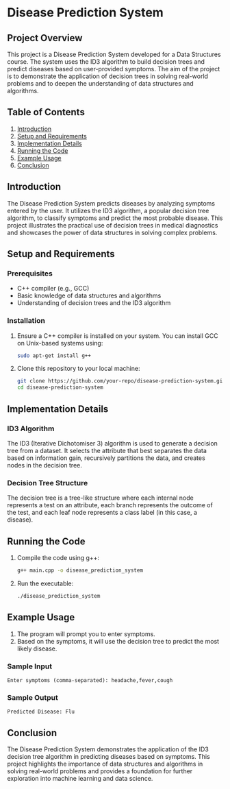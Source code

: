 # Disease Prediction System

## Project Overview

This project is a Disease Prediction System developed for a Data Structures course. The system uses the ID3 algorithm to build decision trees and predict diseases based on user-provided symptoms. The aim of the project is to demonstrate the application of decision trees in solving real-world problems and to deepen the understanding of data structures and algorithms.

## Table of Contents

1. [Introduction](#introduction)
2. [Setup and Requirements](#setup-and-requirements)
3. [Implementation Details](#implementation-details)
4. [Running the Code](#running-the-code)
5. [Example Usage](#example-usage)
6. [Conclusion](#conclusion)

## Introduction

The Disease Prediction System predicts diseases by analyzing symptoms entered by the user. It utilizes the ID3 algorithm, a popular decision tree algorithm, to classify symptoms and predict the most probable disease. This project illustrates the practical use of decision trees in medical diagnostics and showcases the power of data structures in solving complex problems.

## Setup and Requirements

### Prerequisites

- C++ compiler (e.g., GCC)
- Basic knowledge of data structures and algorithms
- Understanding of decision trees and the ID3 algorithm

### Installation

1. Ensure a C++ compiler is installed on your system. You can install GCC on Unix-based systems using:
    ```sh
    sudo apt-get install g++
    ```

2. Clone this repository to your local machine:
    ```sh
    git clone https://github.com/your-repo/disease-prediction-system.git
    cd disease-prediction-system
    ```

## Implementation Details

### ID3 Algorithm

The ID3 (Iterative Dichotomiser 3) algorithm is used to generate a decision tree from a dataset. It selects the attribute that best separates the data based on information gain, recursively partitions the data, and creates nodes in the decision tree.

### Decision Tree Structure

The decision tree is a tree-like structure where each internal node represents a test on an attribute, each branch represents the outcome of the test, and each leaf node represents a class label (in this case, a disease).

## Running the Code

1. Compile the code using g++:
    ```sh
    g++ main.cpp -o disease_prediction_system
    ```

2. Run the executable:
    ```sh
    ./disease_prediction_system
    ```

## Example Usage

1. The program will prompt you to enter symptoms.
2. Based on the symptoms, it will use the decision tree to predict the most likely disease.

### Sample Input

```
Enter symptoms (comma-separated): headache,fever,cough
```

### Sample Output

```
Predicted Disease: Flu
```

## Conclusion

The Disease Prediction System demonstrates the application of the ID3 decision tree algorithm in predicting diseases based on symptoms. This project highlights the importance of data structures and algorithms in solving real-world problems and provides a foundation for further exploration into machine learning and data science.